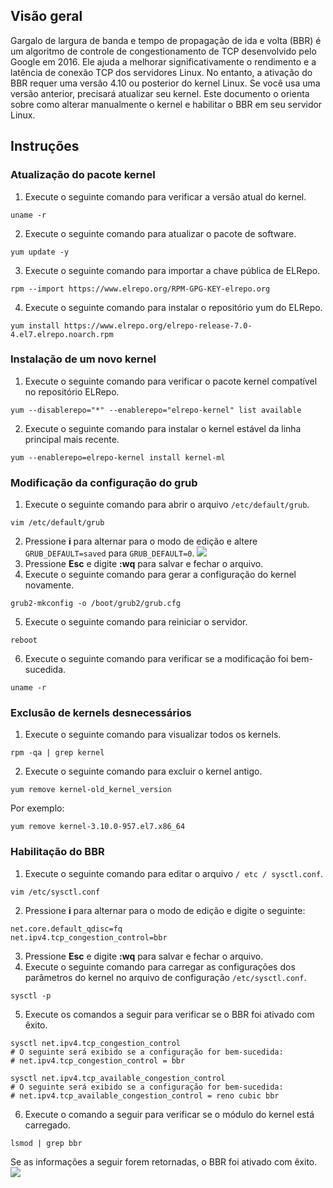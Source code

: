 ## Visão geral
Gargalo de largura de banda e tempo de propagação de ida e volta (BBR) é um algoritmo de controle de congestionamento de TCP desenvolvido pelo Google em 2016. Ele ajuda a melhorar significativamente o rendimento e a latência de conexão TCP dos servidores Linux. No entanto, a ativação do BBR requer uma versão 4.10 ou posterior do kernel Linux. Se você usa uma versão anterior, precisará atualizar seu kernel. Este documento o orienta sobre como alterar manualmente o kernel e habilitar o BBR em seu servidor Linux.

## Instruções

### Atualização do pacote kernel
1. Execute o seguinte comando para verificar a versão atual do kernel.
```
uname -r
```
2. Execute o seguinte comando para atualizar o pacote de software.
```
yum update -y
```
3. Execute o seguinte comando para importar a chave pública de ELRepo.
```
rpm --import https://www.elrepo.org/RPM-GPG-KEY-elrepo.org
```
4. Execute o seguinte comando para instalar o repositório yum do ELRepo.
```
yum install https://www.elrepo.org/elrepo-release-7.0-4.el7.elrepo.noarch.rpm
```


### Instalação de um novo kernel
1. Execute o seguinte comando para verificar o pacote kernel compatível no repositório ELRepo.
```
yum --disablerepo="*" --enablerepo="elrepo-kernel" list available
```
2. Execute o seguinte comando para instalar o kernel estável da linha principal mais recente.
```
yum --enablerepo=elrepo-kernel install kernel-ml
```

### Modificação da configuração do grub
1. Execute o seguinte comando para abrir o arquivo `/etc/default/grub`.
```
vim /etc/default/grub
```
2. Pressione **i** para alternar para o modo de edição e altere `GRUB_DEFAULT=saved` para `GRUB_DEFAULT=0`.
![](https://main.qcloudimg.com/raw/484e7a6e818dc44c2d4debb9230e0b46.png)
3. Pressione **Esc** e digite **:wq** para salvar e fechar o arquivo.
4. Execute o seguinte comando para gerar a configuração do kernel novamente.
```
grub2-mkconfig -o /boot/grub2/grub.cfg
```
5. Execute o seguinte comando para reiniciar o servidor.
```
reboot
```
6. Execute o seguinte comando para verificar se a modificação foi bem-sucedida.
```
uname -r
```

### Exclusão de kernels desnecessários
1. Execute o seguinte comando para visualizar todos os kernels.
```
rpm -qa | grep kernel
```
2. Execute o seguinte comando para excluir o kernel antigo.
```
yum remove kernel-old_kernel_version
```
Por exemplo:
```
yum remove kernel-3.10.0-957.el7.x86_64
```

### Habilitação do BBR
1. Execute o seguinte comando para editar o arquivo `/ etc / sysctl.conf`.
```
vim /etc/sysctl.conf
```
2. Pressione **i** para alternar para o modo de edição e digite o seguinte:
```
net.core.default_qdisc=fq
net.ipv4.tcp_congestion_control=bbr
```
3. Pressione **Esc** e digite **:wq** para salvar e fechar o arquivo.
4. Execute o seguinte comando para carregar as configurações dos parâmetros do kernel no arquivo de configuração `/etc/sysctl.conf`.
```
sysctl -p
```
5. Execute os comandos a seguir para verificar se o BBR foi ativado com êxito.
```
sysctl net.ipv4.tcp_congestion_control
# O seguinte será exibido se a configuração for bem-sucedida:
# net.ipv4.tcp_congestion_control = bbr
```
```
sysctl net.ipv4.tcp_available_congestion_control
# O seguinte será exibido se a configuração for bem-sucedida:
# net.ipv4.tcp_available_congestion_control = reno cubic bbr
```
6. Execute o comando a seguir para verificar se o módulo do kernel está carregado.
```
lsmod | grep bbr
```
Se as informações a seguir forem retornadas, o BBR foi ativado com êxito.
![](https://main.qcloudimg.com/raw/7d736afd8ce22f421315e149a86527e5.png)



